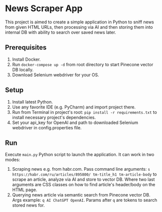 # News Scraper App
This project is aimed to create a simple application in Python to sniff news from given HTML URLs, then processing via AI and then storing them into internal DB with ability to search over saved news later.

## Prerequisites
1. Install Docker.
2. Run `docker-compose up -d` from root directory to start Pinecone vector DB locally.
3. Download Selenium webdriver for your OS.

## Setup
1. Install latest Python.
2. Use any favorite IDE (e.g. PyCharm) and import project there.
3. Run from Terminal in project's root: `pip install -r requirements.txt` to install necessary project's dependencies.
4. Set your api_key for OpenAI and path to downloaded Selenium webdriver in config.properties file.

## Run
Execute `main.py` Python script to launch the application. It can work in two modes:
1. Scraping news e.g. from habr.com. Pass command line arguments: `s https://habr.com/ru/articles/895800/ tm-title_h1 tm-article-body` to scrape an article, analyze via AI and store to vector DB. Where two last arguments are CSS classes on how to find article's header/body on the HTML page.
2. Querying news article via semantic search from Pinecone vector DB. Args example: `q AI ChatGPT OpenAI`. Params after `q` are tokens to search stored news for.
